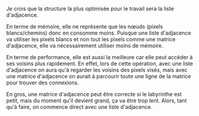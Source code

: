 Je crois que la structure la plus optimisée pour le travail sera la liste d'adjacence. 

En terme de mémoire, elle ne représente que les nœuds (pixels blancs/chemins) donc en consomme moins. Puisque une liste d'adjacence va utiliser les pixels blancs et non tout les pixels comme une matrice d'adjacence, elle va nécessairement utiliser moins de mémoire.

En terme de performance, elle est aussi la meilleure car elle peut accéder à ses voisins plus rapidement. En effet, lors de cette opération, avec une liste d'adjacence on aura qu'à regarder les voisins des pixels visés, mais avec une matrice d'adjacence on aurait à parcourir toute une ligne de la matrice pour trouver des connexions.

En gros, une matrice d'adjacence peut être correcte si le labyrinthe est petit, mais du moment qu'il devient grand, ça va être trop lent. Alors, tant qu'à faire, on commence direct avec une liste d'adjacence.